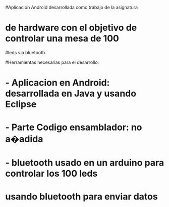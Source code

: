 #Aplicacion Android desarrollada como trabajo de la asignatura
# de hardware con el objetivo de controlar una mesa de 100
#leds via bluetooth.

#Herramientas necesarias para el desarrollo:
# - Aplicacion en Android: desarrollada en Java y usando Eclipse
# - Parte Codigo ensamblador: no a�adida
# - bluetooth usado en un arduino para controlar los 100 leds
#  usando bluetooth para enviar datos
